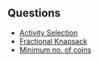 ﻿## Questions

- [Activity Selection](ActivitySelection.cpp)
- [Fractional Knapsack](FractionalKnapsack.cpp)
- [Minimum no. of coins](minNoOfCoins.cpp)




